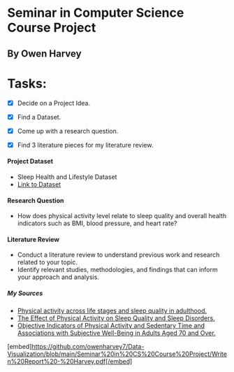 # Seminar in Computer Science Course Project
## By Owen Harvey

# Tasks:
- [x] Decide on a Project Idea.
- [x] Find a Dataset.
- [x] Come up with a research question.
- [x] Find 3 literature pieces for my literature review. 



#### Project Dataset 
- Sleep Health and Lifestyle Dataset
- [Link to Dataset](https://www.kaggle.com/datasets/851c829b2a41e6dd0b5a60388cd4a2cfda2d54433450ed12141237416c8161bc)

#### Research Question
- How does physical activity level relate to sleep quality and overall health indicators such as BMI, blood pressure, and heart rate?

#### Literature Review
- Conduct a literature review to understand previous work and research related to your topic.
- Identify relevant studies, methodologies, and findings that can inform your approach and analysis.

##### My Sources
- [Physical activity across life stages and sleep quality in adulthood.](https://www.sciencedirect.com/science/article/abs/pii/S1389945721002598)
- [The Effect of Physical Activity on Sleep Quality and Sleep Disorders.](https://www.ncbi.nlm.nih.gov/pmc/articles/PMC10503965/#:~:text=Scientific%20literature%20shows%20that%20adults%20who%20exercised,insomnia%2C%20daytime%20sleepiness%2C%20and%20sleep%20apnea%20[15%2C19%2C20].)
- [Objective Indicators of Physical Activity and Sedentary Time and Associations with Subjective Well-Being in Adults Aged 70 and Over.](https://www.mdpi.com/1660-4601/11/1/643)

[embed]https://github.com/owenharvey7/Data-Visualization/blob/main/Seminar%20in%20CS%20Course%20Project/Writen%20Report%20-%20Harvey.pdf[/embed]

